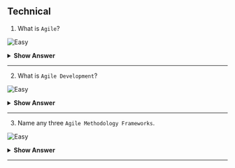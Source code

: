 ## Technical

1. What is `Agile`?

![Easy](https://github.com/revaturelabs/interviewquestions/blob/dev/ComplexityTags/simple%20(2).svg)

<details> <summary> <b> Show Answer </b> </summary>

<blockquote> 
    
- Agile is the ability to create and respond to change. 
- Agil is a way of dealing with, and ultimately succeeding in, an uncertain environment.
  
</blockquote> 

</details>

---
2. What is `Agile Development`?

![Easy](https://github.com/revaturelabs/interviewquestions/blob/dev/ComplexityTags/simple%20(2).svg)

<details> <summary> <b> Show Answer </b> </summary>

<blockquote> 
    
- Agile Development is a set of methods and practices where solutions evolve through collaboration between self-organizing, cross-functional teams. 
    
</blockquote> 

</details>

---
3. Name any three `Agile Methodology Frameworks`.

![Easy](https://github.com/revaturelabs/interviewquestions/blob/dev/ComplexityTags/simple%20(2).svg)

<details> <summary> <b> Show Answer </b> </summary>

<blockquote> 
    
- Scrum
- Kanban
- eXtreme Programming

</blockquote> 

</details>

---
